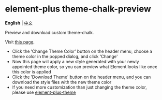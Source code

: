 # element-plus theme-chalk-preview

**English** | [中文](./README.zh-CN.md)

Preview and download custom theme-chalk.

Visit <a href="https://github.com/element-plus/theme-chalk-preview/">this page</a>.

- Click the 'Change Theme Color' button on the header menu, choose a theme color in the popped dialog, and click 'Change'
- Now this page will apply a new style generated with your newly appointed theme color, so you can preview what Element looks like once this color is applied
- Click the 'Download Theme' button on the header menu, and you can download the style files with the new theme color
- If you need more customization than just changing the theme color, please use <a href="https://element-plus.org/#/zh-CN/component/custom-theme" target="_blank">element-plus-theme</a>
